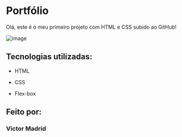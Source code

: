 # Portfólio

Olá, este é o meu primeiro projeto com HTML e CSS subido ao GitHub!

![image](https://user-images.githubusercontent.com/77756047/211304452-220fedf0-f91b-490f-8a65-a60ce860bc5c.png)

## Tecnologias utilizadas:

* HTML

* CSS

* Flex-box

## Feito por:

### Victor Madrid
